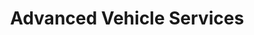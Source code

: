 ---
title: "Advanced Vehicle Services"
url: /bristol/advanced-vehicle-services/
shop: Autowerkstatt
---